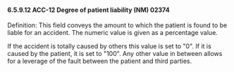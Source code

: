 #### 6.5.9.12 ACC-12 Degree of patient liability (NM) 02374

Definition: This field conveys the amount to which the patient is found to be liable for an accident. The numeric value is given as a percentage value.

If the accident is totally caused by others this value is set to "0". If it is caused by the patient, it is set to "100". Any other value in between allows for a leverage of the fault between the patient and third parties.
